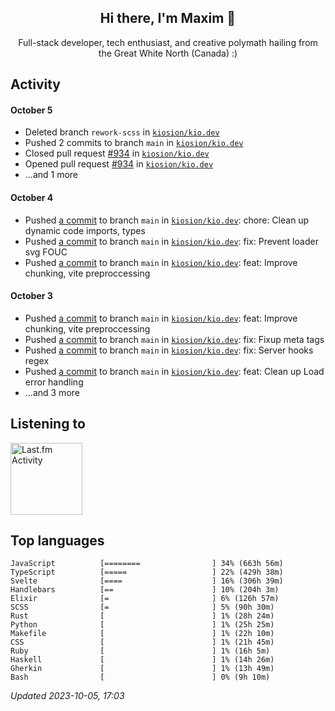 <!-- deno-fmt-ignore-file -->
<div align="center">
  <h2>Hi there, I'm Maxim 👋</h2>
  <p>Full-stack developer, tech enthusiast, and creative polymath hailing from the Great White North (Canada) :)</p>
</div>


## Activity


#### October 5
* Deleted branch `rework-scss` in [`kiosion/kio.dev`](https://github.com/kiosion/kio.dev)
* Pushed 2 commits to branch `main` in [`kiosion/kio.dev`](https://github.com/kiosion/kio.dev)
* Closed pull request [#934](https://github.com/kiosion/kio.dev/pull/934) in [`kiosion/kio.dev`](https://github.com/kiosion/kio.dev)
* Opened pull request [#934](https://github.com/kiosion/kio.dev/pull/934) in [`kiosion/kio.dev`](https://github.com/kiosion/kio.dev)
* ...and 1 more

#### October 4
* Pushed [a commit](https://github.com/kiosion/kio.dev/commit/ca7a507c92e0cb1bb52b0a7028748e9a27c3716b) to branch `main` in [`kiosion/kio.dev`](https://github.com/kiosion/kio.dev): chore: Clean up dynamic code imports, types
* Pushed [a commit](https://github.com/kiosion/kio.dev/commit/4586240d525f44e435e32ae91fa0284a8ffe4f65) to branch `main` in [`kiosion/kio.dev`](https://github.com/kiosion/kio.dev): fix: Prevent loader svg FOUC
* Pushed [a commit](https://github.com/kiosion/kio.dev/commit/83f310147c73cd117a2bbfd7e08ce394b6e688b2) to branch `main` in [`kiosion/kio.dev`](https://github.com/kiosion/kio.dev): feat: Improve chunking, vite preproccessing

#### October 3
* Pushed [a commit](https://github.com/kiosion/kio.dev/commit/4aaeb6d6aa1239fff8a484fea1a7238c84cfe4a8) to branch `main` in [`kiosion/kio.dev`](https://github.com/kiosion/kio.dev): feat: Improve chunking, vite preproccessing
* Pushed [a commit](https://github.com/kiosion/kio.dev/commit/ccfb90f4e55856d328686b0ed06e053d1f952d46) to branch `main` in [`kiosion/kio.dev`](https://github.com/kiosion/kio.dev): fix: Fixup meta tags
* Pushed [a commit](https://github.com/kiosion/kio.dev/commit/ee8a20cf1eb717e919e07bc7ec3887c4740c0f14) to branch `main` in [`kiosion/kio.dev`](https://github.com/kiosion/kio.dev): fix: Server hooks regex
* Pushed [a commit](https://github.com/kiosion/kio.dev/commit/0309a03cfea7ffd42cc9a4ca1ce608264c7439f2) to branch `main` in [`kiosion/kio.dev`](https://github.com/kiosion/kio.dev): feat: Clean up Load error handling
* ...and 3 more


## Listening to


<a href="https://github.com/kiosion/toru">
  <picture>
    <source media="(prefers-color-scheme: dark)" srcset="https://toru.kio.dev/api/v1/kiosion?blur&border_width=0&border_radius=38&theme=nord">
    <source media="(prefers-color-scheme: light)" srcset="https://toru.kio.dev/api/v1/kiosion?blur&border_width=0&border_radius=38&theme=light">
    <img alt="Last.fm Activity" src="https://toru.kio.dev/api/v1/kiosion?blur&border_width=0&border_radius=38" height="115" />
  </picture>
</a>


## Top languages

```
JavaScript          [========                ] 34% (663h 56m)
TypeScript          [=====                   ] 22% (429h 38m)
Svelte              [====                    ] 16% (306h 39m)
Handlebars          [==                      ] 10% (204h 3m)
Elixir              [=                       ] 6% (126h 57m)
SCSS                [=                       ] 5% (90h 30m)
Rust                [                        ] 1% (28h 24m)
Python              [                        ] 1% (25h 25m)
Makefile            [                        ] 1% (22h 10m)
CSS                 [                        ] 1% (21h 45m)
Ruby                [                        ] 1% (16h 5m)
Haskell             [                        ] 1% (14h 26m)
Gherkin             [                        ] 1% (13h 49m)
Bash                [                        ] 0% (9h 10m)
```

_Updated 2023-10-05, 17:03_
